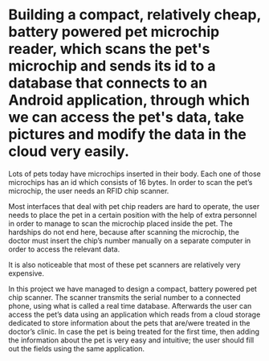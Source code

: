# Building a compact, relatively cheap, battery powered pet microchip reader, which scans the pet's microchip and sends its id to a database that connects to an Android application, through which we can access the pet's data, take pictures and modify the data in the cloud very easily.
Lots of pets today have microchips inserted in their body.
Each one of those microchips has an id which consists of 16 bytes.
In order to scan the pet’s microchip, the user needs an RFID chip scanner.

Most interfaces that deal with pet chip readers are hard to operate, the user needs to place the pet in a certain position with the help of extra personnel in order to manage to scan the microchip placed inside the pet.
The hardships do not end here, because after scanning the microchip, the doctor must insert the chip’s number manually on a separate computer in order to access the relevant data. 

It is also noticeable that most of these pet scanners are relatively very expensive.

In this project we have managed to design a compact, battery powered pet chip scanner. 
The scanner transmits the serial number to a connected phone, using what is called a real time database.
Afterwards the user can access the pet’s data using an application which reads from a cloud storage dedicated to store information about the pets that are/were treated in the doctor’s clinic.
In case the pet is being treated for the first time, then adding the information about the pet is very easy and intuitive; the user should fill out the fields using the same application.

